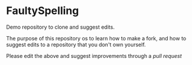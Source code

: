 # FaultySpelling

Demo repository to clone and suggest edits.

The purpose of this repository os to learn how to make a fork, and how to suggest edits to a repository that you don't own yourself.

Please edit the above and suggest improvements through a _pull request_
